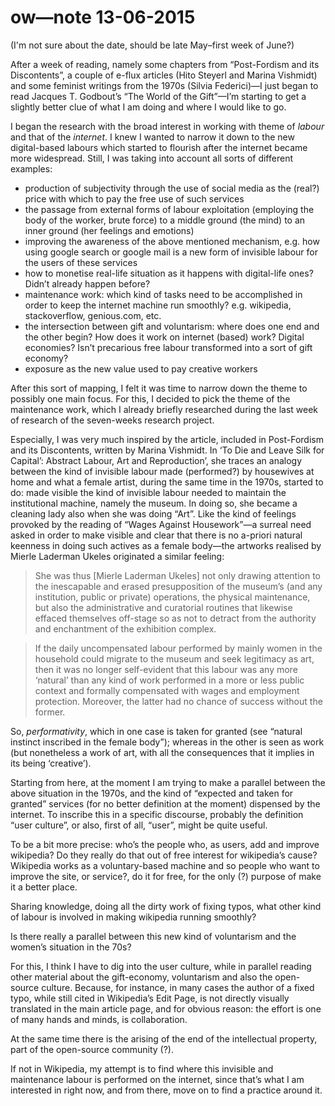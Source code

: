# ow—note 13-06-2015

(I'm not sure about the date, should be late May–first week of June?)

After a week of reading, namely some chapters from “Post-Fordism and its Discontents”, a couple of e-flux articles (Hito Steyerl and Marina Vishmidt) and some feminist writings from the 1970s (Silvia Federici)—I just began to read Jacques T. Godbout’s “The World of the Gift”—I’m starting to get a slightly better clue of what I am doing and where I would like to go.

I began the research with the broad interest in working with theme of *labour* and that of the *internet*.
I knew I wanted to narrow it down to the new digital-based labours which started to flourish after the internet became more widespread. Still, I was taking into account all sorts of different examples:
* production of subjectivity through the use of social media as the (real?) price with which to pay the free use of such services
* the passage from external forms of labour exploitation (employing the body of the worker, brute force) to a middle ground (the mind) to an inner ground (her feelings and emotions) 
* improving the awareness of the above mentioned mechanism, e.g. how using google search or google mail is a new form of invisible labour for the users of these services
* how to monetise real-life situation as it happens with digital-life ones? Didn’t already happen before?
* maintenance work: which kind of tasks need to be accomplished in order to keep the internet machine run smoothly?
e.g. wikipedia, stackoverflow, genious.com, etc.
* the intersection between gift and voluntarism: where does one end and the other begin? How does it work on internet (based) work? Digital economies? Isn’t precarious free labour transformed into a sort of gift economy?
* exposure as the new value used to pay creative workers

After this sort of mapping, I felt it was time to narrow down the theme to possibly one main focus. For this, I decided to pick the theme of the maintenance work, which I already briefly researched during the last week of research of the seven-weeks research project.

Especially, I was very much inspired by the article, included in Post-Fordism and its Discontents, written by Marina Vishmidt.
In ‘To Die and Leave Silk for Capital’: Abstract Labour, Art and Reproduction’, she traces an analogy between the kind of invisible labour made (performed?) by housewives at home and what a female artist, during the same time in the 1970s, started to do: made visible the kind of invisible labour needed to maintain the institutional machine, namely the museum.
In doing so, she became a cleaning lady also when she was doing “Art”. Like the kind of feelings provoked by the reading of “Wages Against Housework”—a surreal need asked in order to make visible and clear that there is no a-priori natural keenness in doing such actives as a female body—the artworks realised by Mierle Laderman Ukeles originated a similar feeling:

> She was thus [Mierle Laderman Ukeles] not only drawing attention to the inescapable and erased presupposition of the museum’s (and any institution, public or private) operations, the physical maintenance, but also the administrative and curatorial routines that likewise effaced themselves off-stage so as not to detract from the authority and enchantment of the exhibition complex.

> If the daily uncompensated labour performed by mainly women in the household could migrate to the museum and seek legitimacy as art, then it was no longer self-evident that this labour was any more ‘natural’ than any kind of work performed in a more or less public context and formally compensated with wages and employment protection. Moreover, the latter had no chance of success without the former.

So, *performativity*, which in one case is taken for granted (see “natural instinct inscribed in the female body”); whereas in the other is seen as work (but nonetheless a work of art, with all the consequences that it implies in its being ‘creative’).

Starting from here, at the moment I am trying to make a parallel between the above situation in the 1970s, and the kind of “expected and taken for granted” services (for no better definition at the moment) dispensed by the internet.
To inscribe this in a specific discourse, probably the definition “user culture”, or also, first of all, “user”, might be quite useful.

To be a bit more precise: who’s the people who, as users, add and improve wikipedia? Do they really do that out of free interest for wikipedia’s cause? Wikipedia works as a voluntary-based machine and so people who want to improve the site, or service?, do it for free, for the only (?) purpose of make it a better place.

Sharing knowledge, doing all the dirty work of fixing typos, what other kind of labour is involved in making wikipedia running smoothly?

Is there really a parallel between this new kind of voluntarism and the women’s situation in the 70s?

For this, I think I have to dig into the user culture, while in parallel reading other material about the gift-economy, voluntarism and also the open-source culture. Because, for instance, in many cases the author of a fixed typo, while still cited in Wikipedia’s Edit Page, is not directly visually translated in the main article page, and for obvious reason: the effort is one of many hands and minds, is collaboration.

At the same time there is the arising of the end of the intellectual property, part of the open-source community (?).

If not in Wikipedia, my attempt is to find where this invisible and maintenance labour is performed on the internet, since that’s what I am interested in right now, and from there, move on to find a practice around it.